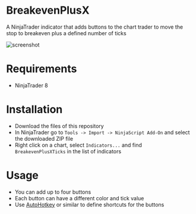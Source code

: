 # BreakevenPlusX
A NinjaTrader indicator that adds buttons to the chart trader to move the stop to breakeven plus a defined number of ticks

![screenshot](https://user-images.githubusercontent.com/90933537/186113385-dc009b7e-4bd8-47b5-ac22-258c8d87d6cd.png)

# Requirements
- NinjaTrader 8

# Installation
- Download the files of this repository
- In NinjaTrader go to `Tools -> Import -> NinjaScript Add-On` and select the downloaded ZIP file
- Right click on a chart, select `Indicators...` and find `BreakevenPlusXTicks` in the list of indicators

# Usage
- You can add up to four buttons
- Each button can have a different color and tick value
- Use [AutoHotkey](https://www.autohotkey.com/) or similar to define shortcuts for the buttons
